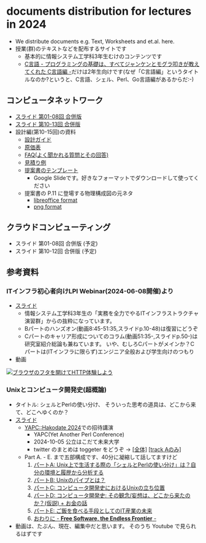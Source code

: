 # documents distribution for lectures in 2024

- We distribute documents e.g. Text, Worksheets and et.al. here.
- 授業(群)のテキストなどを配布するサイトです
     - 基本的に情報システム工学科3年生むけのコンテンツです
     - [C言語 - プログラミングの基礎は、すべてジャンケンとモグラ叩きが教えてくれた C言語編 -](clang/)だけは2年生向けです(なぜ「C言語編」というタイトルなのか?というと、C言語、シェル、Perl、Go言語編があるからだ:-)


## コンピュータネットワーク

- [スライド 第01-08回 合併版](skill-network/network-2024-text_01-08.pdf)
- [スライド 第10-13回 合併版](skill-network/network-2024_設計編.pdf)
- 設計編(第10-15回)の資料
    - [設計ガイド](skill-network/network-2024_設計ガイド_20220721.pdf)
    - [原価表](skill-network/network-2024_原価表_20220705.pdf)
    - [FAQ(よく聞かれる質問とその回答)](skill-network/network-2024_FAQ_20220705.pdf)
    - [見積り例](skill-network/network-2024_見積りの例_20220705.pdf)
    - [提案書のテンプレート](https://docs.google.com/presentation/d/1pgMNGudMf0w62pDAg3KpnDutECviRNVBOt0JKlShCaQ/edit?usp=sharing)
        - Google Slideです。好きなフォーマットでダウンロードして使ってください
    - 提案書の P.11 に登場する物理構成図の元ネタ	
        - [libreoffice format](skill-network/network-2024_構成図テンプレート.odg)
        - [png format](skill-network/network-2024_構成図テンプレート.png)


## クラウドコンピューティング

- スライド 第01-08回 合併版 (予定)
- スライド 第10-12回 合併版 (予定)



## 参考資料

### ITインフラ初心者向けLPI Webinar(2024-06-08開催)より

- [スライド](https://speakerdeck.com/fmlorg/burauzanohutawokai-ketehttpti-yan-siyou-20240608v1-dot-0-0)
   - 情報システム工学科3年生の「実務を全力でやるITインフラストラクチャ演習群」からの抜粋になっています。
   - Bパートのハンズオン(動画8:45-51:35,スライドp.10-48)は復習にどうぞ
   - Cパートのキャリア形成についてのコラム(動画51:35-,スライドp.50-)は研究室紹介総論も兼ねています。
     いや、むしろCパートがメインか？Cパートは(ITインフラに限らず)エンジニア全般および学生向けのつもり
- 動画

[![ブラウザのフタを開けてHTTP体験しよう](https://img.youtube.com/vi/y84Asag9O1o/maxresdefault.jpg)](https://www.youtube.com/watch?v=y84Asag9O1o)


### Unixとコンピュータ開発史(超概論)

- タイトル: シェルとPerlの使い分け、 そういった思考の道具は、どこから来て、どこへゆくのか？
- [スライド](https://speakerdeck.com/fmlorg/sierutoperlnoshi-ifen-ke-souitutasi-kao-nodao-ju-ha-dokokaralai-te-dokoheyukunoka-v1-dot-1-0)
    - [YAPC::Hakodate 2024](https://yapcjapan.org/2024hakodate/)での招待講演
        - YAPC(Yet Another Perl Conference)
        - 2024-10-05 公立はこだて未来大学
        - twitter のまとめは toggeter をどうぞ ->
	  [[全体]](https://togetter.com/li/2413958)
	  [[track Aのみ]](https://togetter.com/li/2446797)
    - Part A. - E. まで五部構成です、40分に凝縮して話してますけど
        1. [パートA: Unix上で生活する際の「シェルとPerlの使い分け」は？自分の環境と履歴から分析する](https://speakerdeck.com/fmlorg/sierutoperlnoshi-ifen-ke-souitutasi-kao-nodao-ju-ha-dokokaralai-te-dokoheyukunoka-v1-dot-1-0?slide=6)
        1. [パートB: Unixのパイプとは？](https://speakerdeck.com/fmlorg/sierutoperlnoshi-ifen-ke-souitutasi-kao-nodao-ju-ha-dokokaralai-te-dokoheyukunoka-v1-dot-1-0?slide=14)
        1. [パートC: コンピュータ開発史におけるUnixの立ち位置](https://speakerdeck.com/fmlorg/sierutoperlnoshi-ifen-ke-souitutasi-kao-nodao-ju-ha-dokokaralai-te-dokoheyukunoka-v1-dot-1-0?slide=21)
        1. [パートD: コンピュータ開発史: その観念/妄想は、どこから来たのか？(仮説) + お金の話](https://speakerdeck.com/fmlorg/sierutoperlnoshi-ifen-ke-souitutasi-kao-nodao-ju-ha-dokokaralai-te-dokoheyukunoka-v1-dot-1-0?slide=24)
        1. [パートE: ご飯を食べる手段としてのIT産業の未来](https://speakerdeck.com/fmlorg/sierutoperlnoshi-ifen-ke-souitutasi-kao-nodao-ju-ha-dokokaralai-te-dokoheyukunoka-v1-dot-1-0?slide=39)
        1. [おわりに - <B>Free Software, the Endless Frontier</B> -](https://speakerdeck.com/fmlorg/sierutoperlnoshi-ifen-ke-souitutasi-kao-nodao-ju-ha-dokokaralai-te-dokoheyukunoka-v1-dot-1-0?slide=45)
- 動画は、たぶん、現在、編集中だと思います。
  そのうち Youtube で見られるはずです
